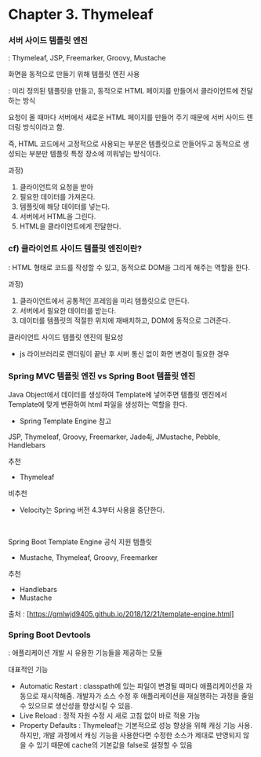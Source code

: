 # Chapter 3. Thymeleaf 

### 서버 사이드 템플릿 엔진 

: Thymeleaf, JSP, Freemarker, Groovy, Mustache

화면을 동적으로 만들기 위해 템플릿 엔진 사용 

: 미리 정의된 템플릿을 만들고, 동적으로 HTML 페이지를 만들어서 클라이언트에 전달하는 방식

요청이 올 때마다 서버에서 새로운 HTML 페이지를 만들어 주기 때문에 서버 사이드 렌더링 방식이라고 함.

즉, HTML 코드에서 고정적으로 사용되는 부분은 템플릿으로 만들어두고 동적으로 생성되는 부분만 템플릿 특정 장소에 끼워넣는 방식이다.

과정)

1. 클라이언트의 요청을 받아
2. 필요한 데이터를 가져온다.
3. 템플릿에 해당 데이터를 넣는다.
4. 서버에서 HTML을 그린다.
5. HTML을 클라이언트에게 전달한다.


### cf) 클라이언트 사이드 템플릿 엔진이란?

: HTML 형태로 코드를 작성할 수 있고, 동적으로 DOM을 그리게 해주는 역할을 한다. 

과정) 

1. 클라이언트에서 공통적인 프레임을 미리 템플릿으로 만든다.
2. 서버에서 필요한 데이터를 받는다.
2. 데이터를 템플릿의 적절한 위치에 재배치하고, DOM에 동적으로 그려준다.

클라이언트 사이드 템플릿 엔진의 필요성 

- js 라이브러리로 랜더링이 끝난 후 서버 통신 없이 화면 변경이 필요한 경우

### Spring MVC 템플릿 엔진 vs Spring Boot 템플릿 엔진

Java Object에서 데이터를 생성하여 Template에 넣어주면 템플릿 엔진에서 Template에 맞게 변환하여 html 파일을 생성하는 역할을 한다.

- Spring Template Engine 참고

JSP, Thymeleaf, Groovy, Freemarker, Jade4j, JMustache, Pebble, Handlebars

추천
- Thymeleaf

비추천
- Velocity는 Spring 버전 4.3부터 사용을 중단한다.

<br/>

Spring Boot Template Engine 공식 지원 템플릿
- Mustache, Thymeleaf, Groovy, Freemarker

추천
- Handlebars
- Mustache

출처 : [https://gmlwjd9405.github.io/2018/12/21/template-engine.html]


### Spring Boot Devtools

: 애플리케이션 개발 시 유용한 기능들을 제공하는 모듈

대표적인 기능 
- Automatic Restart : classpath에 있는 파일이 변경될 때마다 애플리케이션을 자동으로 재시작해줌. 개발자가 소스 수정 후 애플리케이션을 재실행하는 과정을 줄일 수 있으므로 생산성을 향상시킬 수  있음.
- Live Reload : 정적 자원 수정 시 새로 고침 없이 바로 적용 가능
- Property Defaults : Thymeleaf는 기본적으로 성능 향상을 위해 캐싱 기능 사용. 하지만, 개발 과정에서 캐싱 기능을 사용한다면 수정한 소스가 제대로 반영되지 않을 수 있기 때문에 cache의 기본값을 false로 설정할 수 있음

